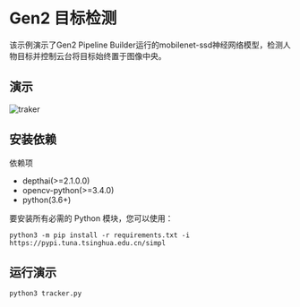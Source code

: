 # Gen2 目标检测

该示例演示了Gen2 Pipeline Builder运行的mobilenet-ssd神经网络模型，检测人物目标并控制云台将目标始终置于图像中央。

## 演示

![traker](media/traker.gif)

## 安装依赖

依赖项

- depthai(>=2.1.0.0)
- opencv-python(>=3.4.0)
- python(3.6+)

要安装所有必需的 Python 模块，您可以使用：

```
python3 -m pip install -r requirements.txt -i https://pypi.tuna.tsinghua.edu.cn/simpl
```

## 运行演示

```
python3 tracker.py 
```